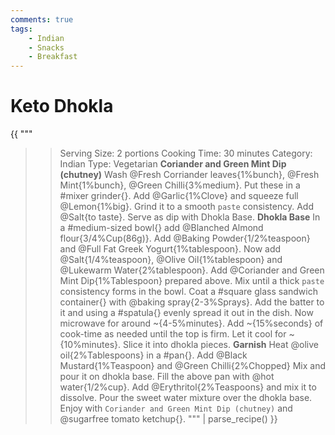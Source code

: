 ```yaml
---
comments: true
tags:
    - Indian
    - Snacks
    - Breakfast
---
```


# Keto Dhokla

{{ """
>> Serving Size: 2 portions
>> Cooking Time: 30 minutes
>> Category: Indian
>> Type: Vegetarian
**Coriander and Green Mint Dip (chutney)**
Wash @Fresh Corriander leaves{1%bunch}, @Fresh Mint{1%bunch}, @Green Chilli{3%medium}.
Put these in a #mixer grinder{}.
Add @Garlic{1%Clove} and squeeze full @Lemon{1%big}.
Grind it to a smooth `paste` consistency.
Add @Salt{to taste}.
Serve as dip with Dhokla Base.
**Dhokla Base**
In a #medium-sized bowl{} add @Blanched Almond flour{3/4%Cup(86g)}.
Add @Baking Powder{1/2%teaspoon} and @Full Fat Greek Yogurt{1%tablespoon}.
Now add @Salt{1/4%teaspoon}, @Olive Oil{1%tablespoon} and @Lukewarm Water{2%tablespoon}.
Add @Coriander and Green Mint Dip{1%Tablespoon} prepared above.
Mix until a thick `paste` consistency forms in the bowl.
Coat a #square glass sandwich container{} with @baking spray{2-3%Sprays}. 
Add the batter to it and using a #spatula{} evenly spread it out in the dish. 
Now microwave for around ~{4-5%minutes}.
Add ~{15%seconds} of cook-time as needed until the top is firm.
Let it cool for ~{10%minutes}.
Slice it into dhokla pieces.
**Garnish**
Heat @olive oil{2%Tablespoons} in a #pan{}.
Add @Black Mustard{1%Teaspoon} and @Green Chilli{2%Chopped}
Mix and pour it on dhokla base.
Fill the above pan with @hot water{1/2%cup}.
Add @Erythritol{2%Teaspoons} and mix it to dissolve.
Pour the sweet water mixture over the dhokla base. 
Enjoy with `Coriander and Green Mint Dip (chutney)` and @sugarfree tomato ketchup{}.
""" 
| parse_recipe() }}